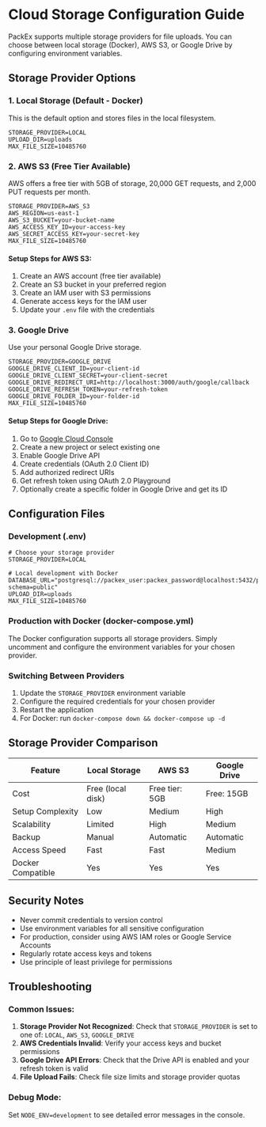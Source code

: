 # Cloud Storage Configuration Guide

PackEx supports multiple storage providers for file uploads. You can choose between local storage (Docker), AWS S3, or Google Drive by configuring environment variables.

## Storage Provider Options

### 1. Local Storage (Default - Docker)
This is the default option and stores files in the local filesystem.

```env
STORAGE_PROVIDER=LOCAL
UPLOAD_DIR=uploads
MAX_FILE_SIZE=10485760
```

### 2. AWS S3 (Free Tier Available)
AWS offers a free tier with 5GB of storage, 20,000 GET requests, and 2,000 PUT requests per month.

```env
STORAGE_PROVIDER=AWS_S3
AWS_REGION=us-east-1
AWS_S3_BUCKET=your-bucket-name
AWS_ACCESS_KEY_ID=your-access-key
AWS_SECRET_ACCESS_KEY=your-secret-key
MAX_FILE_SIZE=10485760
```

#### Setup Steps for AWS S3:
1. Create an AWS account (free tier available)
2. Create an S3 bucket in your preferred region
3. Create an IAM user with S3 permissions
4. Generate access keys for the IAM user
5. Update your `.env` file with the credentials

### 3. Google Drive
Use your personal Google Drive storage.

```env
STORAGE_PROVIDER=GOOGLE_DRIVE
GOOGLE_DRIVE_CLIENT_ID=your-client-id
GOOGLE_DRIVE_CLIENT_SECRET=your-client-secret
GOOGLE_DRIVE_REDIRECT_URI=http://localhost:3000/auth/google/callback
GOOGLE_DRIVE_REFRESH_TOKEN=your-refresh-token
GOOGLE_DRIVE_FOLDER_ID=your-folder-id
MAX_FILE_SIZE=10485760
```

#### Setup Steps for Google Drive:
1. Go to [Google Cloud Console](https://console.cloud.google.com/)
2. Create a new project or select existing one
3. Enable Google Drive API
4. Create credentials (OAuth 2.0 Client ID)
5. Add authorized redirect URIs
6. Get refresh token using OAuth 2.0 Playground
7. Optionally create a specific folder in Google Drive and get its ID

## Configuration Files

### Development (.env)
```env
# Choose your storage provider
STORAGE_PROVIDER=LOCAL

# Local development with Docker
DATABASE_URL="postgresql://packex_user:packex_password@localhost:5432/packex_db?schema=public"
UPLOAD_DIR=uploads
MAX_FILE_SIZE=10485760
```

### Production with Docker (docker-compose.yml)
The Docker configuration supports all storage providers. Simply uncomment and configure the environment variables for your chosen provider.

### Switching Between Providers
1. Update the `STORAGE_PROVIDER` environment variable
2. Configure the required credentials for your chosen provider
3. Restart the application
4. For Docker: run `docker-compose down && docker-compose up -d`

## Storage Provider Comparison

| Feature | Local Storage | AWS S3 | Google Drive |
|---------|---------------|---------|--------------|
| Cost | Free (local disk) | Free tier: 5GB | Free: 15GB |
| Setup Complexity | Low | Medium | High |
| Scalability | Limited | High | Medium |
| Backup | Manual | Automatic | Automatic |
| Access Speed | Fast | Fast | Medium |
| Docker Compatible | Yes | Yes | Yes |

## Security Notes

- Never commit credentials to version control
- Use environment variables for all sensitive configuration
- For production, consider using AWS IAM roles or Google Service Accounts
- Regularly rotate access keys and tokens
- Use principle of least privilege for permissions

## Troubleshooting

### Common Issues:
1. **Storage Provider Not Recognized**: Check that `STORAGE_PROVIDER` is set to one of: `LOCAL`, `AWS_S3`, `GOOGLE_DRIVE`
2. **AWS Credentials Invalid**: Verify your access keys and bucket permissions
3. **Google Drive API Errors**: Check that the Drive API is enabled and your refresh token is valid
4. **File Upload Fails**: Check file size limits and storage provider quotas

### Debug Mode:
Set `NODE_ENV=development` to see detailed error messages in the console.
